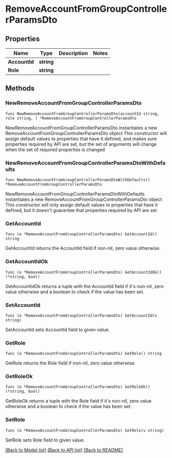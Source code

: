 # RemoveAccountFromGroupControllerParamsDto

## Properties

Name | Type | Description | Notes
------------ | ------------- | ------------- | -------------
**AccountId** | **string** |  | 
**Role** | **string** |  | 

## Methods

### NewRemoveAccountFromGroupControllerParamsDto

`func NewRemoveAccountFromGroupControllerParamsDto(accountId string, role string, ) *RemoveAccountFromGroupControllerParamsDto`

NewRemoveAccountFromGroupControllerParamsDto instantiates a new RemoveAccountFromGroupControllerParamsDto object
This constructor will assign default values to properties that have it defined,
and makes sure properties required by API are set, but the set of arguments
will change when the set of required properties is changed

### NewRemoveAccountFromGroupControllerParamsDtoWithDefaults

`func NewRemoveAccountFromGroupControllerParamsDtoWithDefaults() *RemoveAccountFromGroupControllerParamsDto`

NewRemoveAccountFromGroupControllerParamsDtoWithDefaults instantiates a new RemoveAccountFromGroupControllerParamsDto object
This constructor will only assign default values to properties that have it defined,
but it doesn't guarantee that properties required by API are set

### GetAccountId

`func (o *RemoveAccountFromGroupControllerParamsDto) GetAccountId() string`

GetAccountId returns the AccountId field if non-nil, zero value otherwise.

### GetAccountIdOk

`func (o *RemoveAccountFromGroupControllerParamsDto) GetAccountIdOk() (*string, bool)`

GetAccountIdOk returns a tuple with the AccountId field if it's non-nil, zero value otherwise
and a boolean to check if the value has been set.

### SetAccountId

`func (o *RemoveAccountFromGroupControllerParamsDto) SetAccountId(v string)`

SetAccountId sets AccountId field to given value.


### GetRole

`func (o *RemoveAccountFromGroupControllerParamsDto) GetRole() string`

GetRole returns the Role field if non-nil, zero value otherwise.

### GetRoleOk

`func (o *RemoveAccountFromGroupControllerParamsDto) GetRoleOk() (*string, bool)`

GetRoleOk returns a tuple with the Role field if it's non-nil, zero value otherwise
and a boolean to check if the value has been set.

### SetRole

`func (o *RemoveAccountFromGroupControllerParamsDto) SetRole(v string)`

SetRole sets Role field to given value.



[[Back to Model list]](../README.md#documentation-for-models) [[Back to API list]](../README.md#documentation-for-api-endpoints) [[Back to README]](../README.md)


